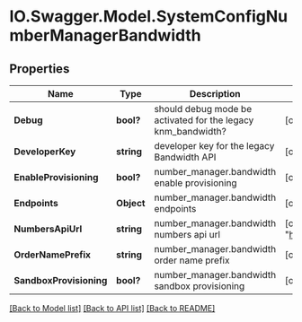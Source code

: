 # IO.Swagger.Model.SystemConfigNumberManagerBandwidth
## Properties

Name | Type | Description | Notes
------------ | ------------- | ------------- | -------------
**Debug** | **bool?** | should debug mode be activated for the legacy knm_bandwidth? | [optional] [default to false]
**DeveloperKey** | **string** | developer key for the legacy Bandwidth API | [optional] [default to ""]
**EnableProvisioning** | **bool?** | number_manager.bandwidth enable provisioning | [optional] [default to true]
**Endpoints** | **Object** | number_manager.bandwidth endpoints | [optional] 
**NumbersApiUrl** | **string** | number_manager.bandwidth numbers api url | [optional] [default to "https://api.bandwidth.com/public/v2/numbers.api"]
**OrderNamePrefix** | **string** | number_manager.bandwidth order name prefix | [optional] [default to "Kazoo"]
**SandboxProvisioning** | **bool?** | number_manager.bandwidth sandbox provisioning | [optional] [default to true]

[[Back to Model list]](../README.md#documentation-for-models) [[Back to API list]](../README.md#documentation-for-api-endpoints) [[Back to README]](../README.md)

